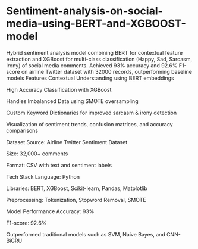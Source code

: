 # Sentiment-analysis-on-social-media-using-BERT-and-XGBOOST-model
Hybrid sentiment analysis model combining BERT for contextual feature extraction and XGBoost for multi-class classification (Happy, Sad, Sarcasm, Irony) of social media comments. Achieved 93% accuracy and 92.6% F1-score on airline Twitter dataset with 32000 records, outperforming baseline models
Features
Contextual Understanding using BERT embeddings

High Accuracy Classification with XGBoost

Handles Imbalanced Data using SMOTE oversampling

Custom Keyword Dictionaries for improved sarcasm & irony detection

Visualization of sentiment trends, confusion matrices, and accuracy comparisons

Dataset
Source: Airline Twitter Sentiment Dataset

Size: 32,000+ comments

Format: CSV with text and sentiment labels

Tech Stack
Language: Python

Libraries: BERT, XGBoost, Scikit-learn, Pandas, Matplotlib

Preprocessing: Tokenization, Stopword Removal, SMOTE

Model Performance
Accuracy: 93%

F1-score: 92.6%

Outperformed traditional models such as SVM, Naive Bayes, and CNN-BiGRU
